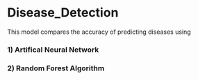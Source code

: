 # Disease_Detection
This model compares the accuracy of predicting diseases using 
### 1) Artifical Neural Network 
### 2) Random Forest Algorithm
